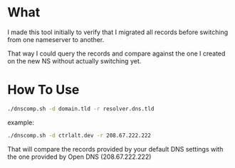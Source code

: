 # What

I made this tool initially to verify that I migrated all records before switching from one nameserver to another.

That way I could query the records and compare against the one I created on the new NS without actually switching yet.

# How To Use

```sh
./dnscomp.sh -d domain.tld -r resolver.dns.tld
```

example:
```sh
./dnscomp.sh -d ctrlalt.dev -r 208.67.222.222
```
That will compare the records provided by your default DNS settings with the one provided by Open DNS (208.67.222.222)
